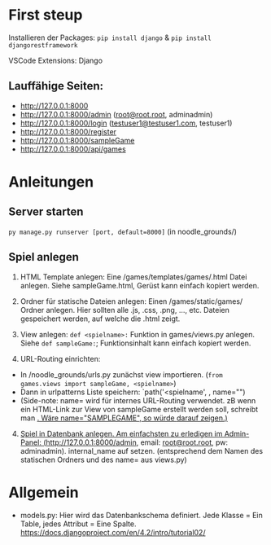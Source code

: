 # First steup

Installieren der Packages: `pip install django` & `pip install djangorestframework`

VSCode Extensions: Django

## Lauffähige Seiten:

- http://127.0.0.1:8000
- http://127.0.0.1:8000/admin (root@root.root, adminadmin)
- http://127.0.0.1:8000/login (testuser1@testuser1.com, testuser1)
- http://127.0.0.1:8000/register 
- http://127.0.0.1:8000/sampleGame
- http://127.0.0.1:8000/api/games

# Anleitungen

## Server starten

`py manage.py runserver [port, default=8000]` (in noodle_grounds/)

## Spiel anlegen

1. HTML Template anlegen: Eine /games/templates/games/<spielname>.html Datei anlegen. Siehe sampleGame.html, Gerüst kann einfach kopiert werden.

2. Ordner für statische Dateien anlegen: Einen /games/static/games/<spielname> Ordner anlegen. Hier sollten alle .js, .css, .png, ..., etc. Dateien gespeichert werden, auf welche die <spielname>.html zeigt. 

3. View anlegen: `def <spielname>:` Funktion in games/views.py anlegen. Siehe `def sampleGame:`; Funktionsinhalt kann einfach kopiert werden.

4. URL-Routing einrichten: 
- In /noodle_grounds/urls.py zunächst view importieren. (`from games.views import sampleGame, <spielname>`)
- Dann in urlpatterns Liste speichern: `path('<spielname', <spielname>, name="<spielname>")
- (Side-note: name= wird für internes URL-Routing verwendet. zB wenn ein HTML-Link zur View von sampleGame erstellt werden soll, schreibt man <a href="{% url 'sampleGame' %}">. Wäre name="SAMPLEGAME", so würde <a href="{% url 'SAMPLEGAME' %}"> darauf zeigen.)

4. Spiel in Datenbank anlegen. Am einfachsten zu erledigen im Admin-Panel: (http://127.0.0.1:8000/admin, email: root@root.root, pw: adminadmin).
internal_name auf <spielname> setzen. (entsprechend dem Namen des statischen Ordners und des name= aus views.py)

# Allgemein

- models.py: Hier wird das Datenbankschema definiert. Jede Klasse = Ein Table, jedes Attribut = Eine Spalte. https://docs.djangoproject.com/en/4.2/intro/tutorial02/

